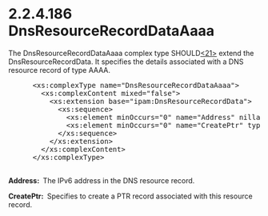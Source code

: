 <html dir="LTR" xmlns:mshelp="http://msdn.microsoft.com/mshelp" xmlns:ddue="http://ddue.schemas.microsoft.com/authoring/2003/5" xmlns:xlink="http://www.w3.org/1999/xlink" xmlns:tool="http://www.microsoft.com/tooltip">
 <body>
 <div id="header">
 <h1 class="heading">2.2.4.186 DnsResourceRecordDataAaaa</h1>
 </div>
 <div id="mainSection">
 <div id="mainBody">
 <div id="allHistory" class="saveHistory"></div>
 <div id="sectionSection0" class="section" name="collapseableSection">
 

<p>The DnsResourceRecordDataAaaa complex type SHOULD<a id="Appendix_A_Target_21"></a><a href="3b257e05-6300-4286-a090-0f9949d290bf.md#Appendix_A_21" aria-label="Product behavior note 21">&lt;21&gt;</a> extend the
DnsResourceRecordData. It specifies the details associated with a DNS resource
record of type AAAA.</p>

<dl>
<dd>
<div><pre> &lt;xs:complexType name=&quot;DnsResourceRecordDataAaaa&quot;&gt;
   &lt;xs:complexContent mixed=&quot;false&quot;&gt;
     &lt;xs:extension base=&quot;ipam:DnsResourceRecordData&quot;&gt;
       &lt;xs:sequence&gt;
         &lt;xs:element minOccurs=&quot;0&quot; name=&quot;Address&quot; nillable=&quot;true&quot; type=&quot;sysnet:IPAddress&quot; /&gt;
         &lt;xs:element minOccurs=&quot;0&quot; name=&quot;CreatePtr&quot; type=&quot;xsd:boolean&quot; /&gt;
       &lt;/xs:sequence&gt;
     &lt;/xs:extension&gt;
   &lt;/xs:complexContent&gt;
 &lt;/xs:complexType&gt;
  
</pre></div>
</dd></dl>

<p><b>Address: </b> The IPv6 address in the DNS resource
record.</p>

<p><b>CreatePtr: </b> Specifies to create a PTR record
associated with this resource record.</p>


 </div>
 </div>
 </div>
 </body>
</html>